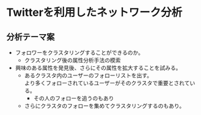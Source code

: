 # Twitterを利用したネットワーク分析

## 分析テーマ案
- フォロワーをクラスタリングすることができるのか。
  - クラスタリング後の属性分析手法の模索
- 興味のある属性を発見後、さらにその属性を拡大することを試みる。
  - あるクラスタ内のユーザーのフォローリストを出す。  
  より多くフォローされているユーザーがそのクラスタで重要とされている。
    - その人のフォローを追うのもあり
  - さらにクラスタのフォローを集めてクラスタリングするのもあり。
